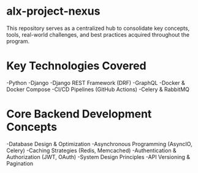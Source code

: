 # alx-project-nexus
This repository serves as a centralized hub to consolidate key concepts, tools, real-world challenges, and best practices acquired throughout the program.

# Key Technologies Covered
-Python
-Django
-Django REST Framework (DRF)
-GraphQL
-Docker & Docker Compose
-CI/CD Pipelines (GitHub Actions)
-Celery & RabbitMQ

# Core Backend Development Concepts
-Database Design & Optimization
-Asynchronous Programming (AsyncIO, Celery)
-Caching Strategies (Redis, Memcached)
-Authentication & Authorization (JWT, OAuth)
-System Design Principles
-API Versioning & Pagination
